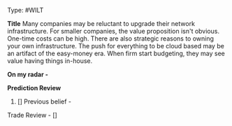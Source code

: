 Type: #WILT 

**Title**
Many companies may be reluctant to upgrade their network infrastructure. For smaller companies, the value proposition isn't obvious. One-time costs can be high. There are also strategic reasons to owning your own infrastructure. The push for everything to be cloud based may be an artifact of the easy-money era. When firm start budgeting, they may see value having things in-house. 

**On my radar -** 



**Prediction Review**  

1) []
Previous belief -

Trade Review  - 
[]

